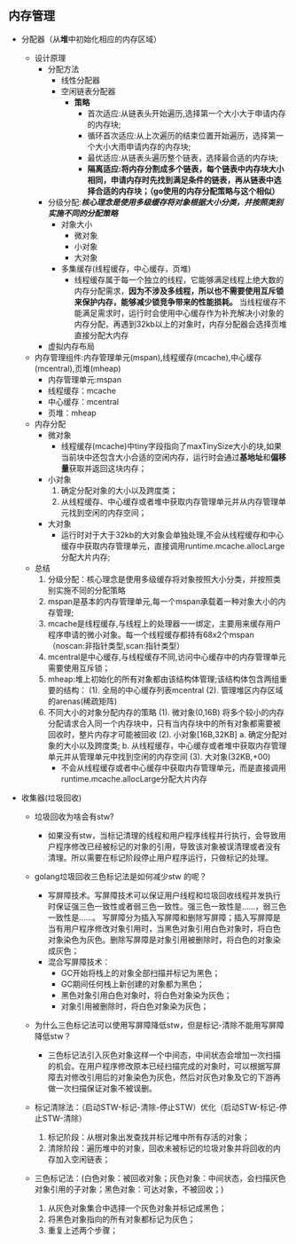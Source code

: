 ## 内存管理
- 分配器（从**堆**中初始化相应的内存区域）  
    - 设计原理
         - 分配方法  
             - 线性分配器
             - 空闲链表分配器  
                 * **策略**   
                     * 首次适应:从链表头开始遍历,选择第一个大小大于申请内存的内存块;
                     * 循环首次适应:从上次遍历的结束位置开始遍历，选择第一个大小大雨申请内存的内存块;
                     * 最优适应:从链表头遍历整个链表，选择最合适的内存块;
                     * **隔离适应:将内存分割成多个链表，每个链表中内存块大小相同，申请内存时先找到满足条件的链表，再从链表中选择合适的内存块；（go使用的内存分配策略与这个相似）**
         - 分级分配:***核心理念是使用多级缓存将对象根据大小分类，并按照类别实施不同的分配策略***  
           - 对象大小
             - 微对象
             - 小对象
             - 大对象
           - 多集缓存(线程缓存，中心缓存，页堆)
               - 线程缓存属于每一个独立的线程，它能够满足线程上绝大数的内存分配需求，**因为不涉及多线程，所以也不需要使用互斥锁来保护内存，能够减少锁竞争带来的性能损耗。** 当线程缓存不能满足需求时，运行时会使用中心缓存作为补充解决小对象的内存分配，再遇到32kb以上的对象时，内存分配器会选择页堆直接分配大内存
         - 虚拟内存布局
    - 内存管理组件:内存管理单元(mspan),线程缓存(mcache),中心缓存(mcentral),页堆(mheap)
        - 内存管理单元:mspan
        - 线程缓存：mcache
        - 中心缓存：mcentral
        - 页堆：mheap
    - 内存分配
      - 微对象
        - 线程缓存(mcache)中tiny字段指向了maxTinySize大小的块,如果当前块中还包含大小合适的空闲内存，运行时会通过**基地址**和**偏移量**获取并返回这块内存；
      - 小对象
          1. 确定分配对象的大小以及跨度类；
          2. 从线程缓存、中心缓存或者堆中获取内存管理单元并从内存管理单元找到空闲的内存空间；
      - 大对象 
        - 运行时对于大于32kb的大对象会单独处理,不会从线程缓存和中心缓存中获取内存管理单元，直接调用runtime.mcache.allocLarge分配大片内存;
    - 总结
      1. 分级分配：核心理念是使用多级缓存将对象按照大小分类，并按照类别实施不同的分配策略 
      2. mspan是基本的内存管理单元,每一个mspan承载着一种对象大小的内存管理;
      3. mcache是线程缓存,与线程上的处理器一一绑定，主要用来缓存用户程序申请的微小对象。每一个线程缓存都持有68x2个mspan（noscan:非指针类型,scan:指针类型）
      4. mcentral是中心缓存,与线程缓存不同,访问中心缓存中的内存管理单元需要使用互斥锁；
      5. mheap:堆上初始化的所有对象都由该结构体管理;该结构体包含两组重要的结构：
         (1). 全局的中心缓存列表mcentral
         (2). 管理堆区内存区域的arenas(稀疏矩阵) 
      6. 不同大小的对象分配内存的策略
        (1). 微对象(0,16B)
              将多个较小的内存分配请求合入同一个内存块中，只有当内存块中的所有对象都需要被回收时，整片内存才可能被回收
        (2). 小对象[16B,32KB]
            a. 确定分配对象的大小以及跨度类;
            b. 从线程缓存，中心缓存或者堆中获取内存管理单元并从管理单元中找到空闲的内存空间
        (3). 大对象(32KB,+00)  
           -  不会从线程缓存或者中心缓存中获取内存管理单元，而是直接调用runtime.mcache.allocLarge分配大片内存

- 收集器(垃圾回收)
  - 垃圾回收为啥会有stw?
    - 如果没有stw，当标记清理的线程和用户程序线程并行执行，会导致用户程序修改已经被标记的对象的引用，导致该对象被误清理或者没有清理。所以需要在标记阶段停止用户程序运行，只做标记的处理。

  - golang垃圾回收三色标记法是如何减少stw 的呢？
    - 写屏障技术。写屏障技术可以保证用户线程和垃圾回收线程并发执行时保证强三色一致性或者弱三色一致性。强三色一致性是……，弱三色一致性是……。
    写屏障分为插入写屏障和删除写屏障；插入写屏障是当有用户程序修改对象引用时，当黑色对象引用白色对象时，将白色对象染色为灰色。删除写屏障是对象引用被删除时，将白色的对象染成灰色；
    - 混合写屏障技术：
      - GC开始将栈上的对象全部扫描并标记为黑色；
      - GC期间任何栈上新创建的对象都为黑色；
      - 黑色对象引用白色对象时，将白色对象染为灰色；
      - 对象引用被删除时，将白色对象染为灰色；



  - 为什么三色标记法可以使用写屏障降低stw，但是标记-清除不能用写屏障降低stw？
    - 三色标记法引入灰色对象这样一个中间态，中间状态会增加一次扫描的机会。在用户程序修改原本已经扫描完成的对象时，可以根据写屏障去对修改引用后的对象染色为灰色，然后对灰色对象及它的下游再做一次扫描保证对象不被误删。

  - 标记清除法：（启动STW-标记-清除-停止STW）优化（启动STW-标记-停止STW-清除）
    1. 标记阶段：从根对象出发查找并标记堆中所有存活的对象；
    2. 清除阶段：遍历堆中的对象，回收未被标记的垃圾对象并将回收的内存加入空闲链表；
   
  - 三色标记法：(白色对象：被回收对象；灰色对象：中间状态，会扫描灰色对象引用的子对象；黑色对象：可达对象，不被回收；)
    1. 从灰色对象集合中选择一个灰色对象并标记成黑色；
    2. 将黑色对象指向的所有对象都标记为灰色；
    3. 重复上述两个步骤；
